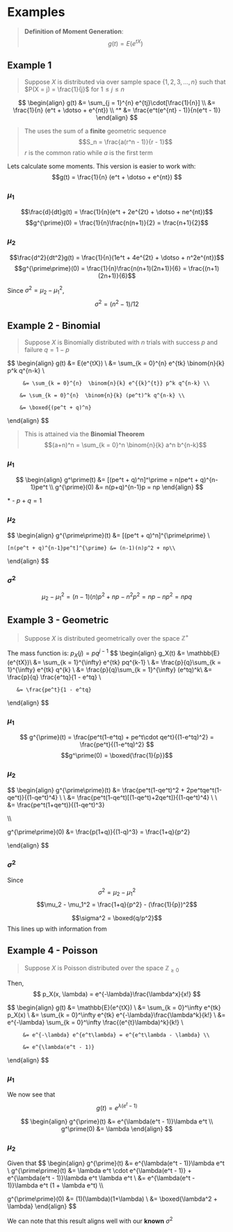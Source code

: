 # Examples 
> **Definition of Moment Generation**:
> $$g(t) = E(e^{tX})$$
## Example 1
> Suppose $X$ is distributed via over sample space $\{1, 2, 3, \dotso, n\}$ such that $P(X = j) = \frac{1}{j}$ for $1\leq j\leq n$

$$
\begin{align}
	g(t) &= \sum_{j = 1}^{n} e^{tj}\cdot[\frac{1}{n}] \\
	 &= \frac{1}{n} (e^t + \dotso + e^{nt}) \\
	 ^* &= \frac{e^t(e^{nt} - 1)}{n(e^t - 1)}
\end{align}
$$

> The uses the sum of a **finite** geometric sequence
> $$S_n = \frac{a(r^n - 1)}{r - 1}$$
> $r$ is the common ratio while $a$ is the first term 

Lets calculate some moments.
This version is easier to work with:
$$g(t) = \frac{1}{n} (e^t + \dotso + e^{nt}) 
$$

### $\mu_1$
$$\frac{d}{dt}g(t) = \frac{1}{n}(e^t + 2e^{2t} + \dotso + ne^{nt})$$
$$g^{\prime}(0) = \frac{1}{n}\frac{n(n+1)}{2} = \frac{n+1}{2}$$

### $\mu_2$
$$\frac{d^2}{dt^2}g(t) = \frac{1}{n}(1e^t + 4e^{2t} + \dotso + n^2e^{nt})$$
$$g^{\prime\prime}(0) = \frac{1}{n}\frac{n(n+1)(2n+1)}{6} = \frac{(n+1)(2n+1)}{6}$$

Since $\sigma^2 = \mu_2 - \mu_1^2$, 
$$\sigma^2 = (n^2-1)/12$$

## Example 2 - Binomial
> Suppose $X$ is Binomially distributed with $n$ trials with success $p$ and failure $q = 1-p$

$$
\begin{align}
	g(t) &= E(e^{tX}) \\
	     &= \sum_{k = 0}^{n} e^{tk} \binom{n}{k} p^k q^{n-k} \\
		 
		 &= \sum_{k = 0}^{n}  \binom{n}{k} e^{{k}^{t}} p^k q^{n-k} \\
		 
		&= \sum_{k = 0}^{n}  \binom{n}{k} (pe^t)^k q^{n-k} \\
		
		&= \boxed{(pe^t + q)^n}
\end{align}
$$
> This is attained via the **Binomial Theorem**
> $$(a+n)^n = \sum_{k = 0}^n \binom{n}{k} a^n b^{n-k}$$

### $\mu_1$
$$
\begin{align}
g^\prime(t) &= [(pe^t + q)^n]^\prime = n(pe^t + q)^{n-1}pe^t \\
g^{\prime}(0) &= n(p+q)^{n-1}p = np
\end{align}
$$


\* - $p+q=1$

### $\mu_2$
$$
\begin{align}
	g^{\prime\prime}(t) &= [(pe^t + q)^n]^{\prime\prime} \\
	
	[n(pe^t + q)^{n-1}pe^t]^{\prime} &= (n-1)(n)p^2 + np\\
\end{align}
$$

### $\sigma^2$
$$
\mu_2 - \mu_1^2 = (n-1)(n)p^2 + np - n^2p^2 = np - np^2 = npq
$$

## Example 3 - Geometric
> Suppose $X$ is distributed geometrically over the space $\mathbb{Z}^+$

The mass function is: $p_X(j) = pq^{j-1}$
$$
\begin{align}
g_X(t) &= \mathbb{E}(e^{tX})\\
	   &= \sum_{k = 1}^{\infty} e^{tk} pq^{k-1} \\
	   &= \frac{p}{q}\sum_{k = 1}^{\infty} e^{tk} q^{k} \\
	   &= \frac{p}{q}\sum_{k = 1}^{\infty} (e^tq)^k\\
	   &= \frac{p}{q} \frac{e^tq}{1 - e^tq} \\
	   
	   &= \frac{pe^t}{1 - e^tq}
	   
\end{align}
$$

### $\mu_1$
$$
g^{\prime}(t) = \frac{pe^t(1-e^tq) + pe^t\cdot qe^t}{(1-e^tq)^2} = \frac{pe^t}{(1-e^tq)^2}
$$
$$g^\prime(0) = \boxed{\frac{1}{p}}$$
### $\mu_2$
$$
\begin{align}
g^{\prime\prime}(t) &= \frac{pe^t(1-qe^t)^2 + 2pe^tqe^t(1-qe^t)}{(1-qe^t)^4} 
\\ \\
&= \frac{pe^t(1-qe^t)[(1-qe^t)+2qe^t]}{(1-qe^t)^4}
\\ \\
&= \frac{pe^t(1+qe^t)}{(1-qe^t)^3}

\\\\

g^{\prime\prime}(0) &= \frac{p(1+q)}{(1-q)^3} = \frac{1+q}{p^2}

\end{align}
$$
### $\sigma^2$
Since $$\sigma^2 = \mu_2 - \mu_1^2$$
$$\mu_2 - \mu_1^2 = \frac{1+q}{p^2} - (\frac{1}{p})^2$$

$$\sigma^2 = \boxed{q/p^2}$$
This lines up with information from 
## Example 4 - Poisson
> Suppose $X$ is Poisson distributed over the space $\mathbb{Z}_{\geq0}$

Then, 
$$
p_X(x, \lambda) = e^{-\lambda}\frac{\lambda^x}{x!}
$$

$$
\begin{align}
	g(t) &= \mathbb{E}(e^{tX}) \\
		 &= \sum_{k = 0}^\infty e^{tk} p_X(x) \\
		 &= \sum_{k = 0}^\infty e^{tk} e^{-\lambda}\frac{\lambda^k}{k!} \\
		 &= e^{-\lambda} \sum_{k = 0}^\infty  \frac{(e^{t}\lambda)^k}{k!} \\
		 
		 &= e^{-\lambda} e^{e^t\lambda} = e^{e^t\lambda - \lambda} \\
		 
		 &= e^{\lambda(e^t - 1)}
\end{align}
$$

### $\mu_1$
We now see that 
$$g(t) = e^{\lambda(e^t - 1)}$$

$$
\begin{align}
g^{\prime}(t) &= e^{\lambda(e^t - 1)}\lambda e^t \\
g^\prime(0) &= \lambda 
\end{align}
$$

### $\mu_2$
Given that 
$$
\begin{align}
g^{\prime}(t) &= e^{\lambda(e^t - 1)}\lambda e^t
\\
g^{\prime\prime}(t) &= \lambda e^t \cdot e^{\lambda(e^t - 1)} + e^{\lambda(e^t - 1)}\lambda e^t \lambda e^t \\
&= e^{\lambda(e^t - 1)}\lambda e^t (1 + \lambda e^t) \\\\

g^{\prime\prime}(0) &= (1)(\lambda)(1+\lambda) \\
&= \boxed{\lambda^2 + \lambda}
\end{align}
$$

We can note that this result aligns well with our **known** $\sigma^2$